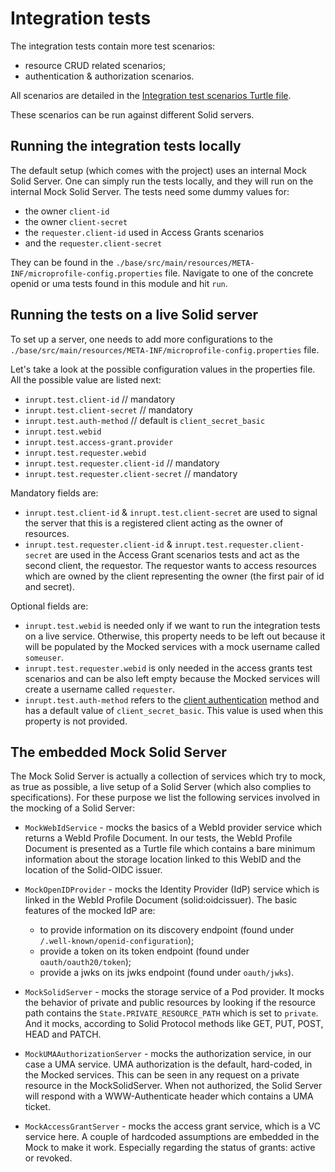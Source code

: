 # Integration tests

The integration tests contain more test scenarios:

* resource CRUD related scenarios;
* authentication & authorization scenarios.

All scenarios are detailed in the [Integration test scenarios Turtle file](https://w3id.org/inrupt/qa/manifest/solid-client-java/).

These scenarios can be run against different Solid servers.

## Running the integration tests locally

The default setup (which comes with the project) uses an internal Mock Solid Server. One can simply run the tests locally, and they will run on the internal Mock Solid Server. The tests need some dummy values for:
* the owner `client-id`
* the owner `client-secret`
* the `requester.client-id` used in Access Grants scenarios
* and the `requester.client-secret`

They can be found in the `./base/src/main/resources/META-INF/microprofile-config.properties` file. Navigate to one of the concrete openid or uma tests found in this module and hit `run`.

## Running the tests on a live Solid server

To set up a server, one needs to add more configurations to the `./base/src/main/resources/META-INF/microprofile-config.properties` file.

Let's take a look at the possible configuration values in the properties file.
All the possible value are listed next:

* `inrupt.test.client-id` // mandatory
* `inrupt.test.client-secret` // mandatory
* `inrupt.test.auth-method` // default is `client_secret_basic`
* `inrupt.test.webid`
* `inrupt.test.access-grant.provider`
* `inrupt.test.requester.webid`
* `inrupt.test.requester.client-id` // mandatory
* `inrupt.test.requester.client-secret` // mandatory

Mandatory fields are:
* `inrupt.test.client-id` & `inrupt.test.client-secret` are used to signal the server that this is a registered client acting as the owner of resources.
* `inrupt.test.requester.client-id` & `inrupt.test.requester.client-secret` are used in the Access Grant scenarios tests and act as the second client, the requestor. The requestor wants to access resources which are owned by the client representing the owner (the first pair of id and secret).

Optional fields are:
* `inrupt.test.webid` is needed only if we want to run the integration tests on a live service. Otherwise, this property needs to be left out because it will be populated by the Mocked services with a mock username called `someuser`.
* `inrupt.test.requester.webid` is only needed in the access grants test scenarios and can be also left empty because the Mocked services will create a username called `requester`.
* `inrupt.test.auth-method` refers to the [client authentication](https://openid.net/specs/openid-connect-core-1_0.html#ClientAuthentication) method and has a default value of `client_secret_basic`. This value is used when this property is not provided.

## The embedded Mock Solid Server

The Mock Solid Server is actually a collection of services which try to mock, as true as possible, a live setup of a Solid Server (which also complies to specifications). For these purpose we list the following services involved in the mocking of a Solid Server:

* `MockWebIdService` - mocks the basics of a WebId provider service which returns a WebId Profile Document. In our tests, the WebId Profile Document is presented as a Turtle file which contains a bare minimum information about the storage location linked to this WebID and the location of the Solid-OIDC issuer.

* `MockOpenIDProvider` - mocks the Identity Provider (IdP) service which is linked in the WebId Profile Document (solid:oidcissuer). The basic features of the mocked IdP are:
  * to provide information on its discovery endpoint (found under `/.well-known/openid-configuration`);
  * provide a token on its token endpoint (found under `oauth/oauth20/token`);
  * provide a jwks on its jwks endpoint (found under `oauth/jwks`).

* `MockSolidServer` - mocks the storage service of a Pod provider. It mocks the behavior of private and public resources by looking if the resource path contains the `State.PRIVATE_RESOURCE_PATH` which is set to `private`. And it mocks, according to Solid Protocol methods like GET, PUT, POST, HEAD and PATCH.

* `MockUMAAuthorizationServer` - mocks the authorization service, in our case a UMA service. UMA authorization is the default, hard-coded, in the Mocked services. This can be seen in any request on a private resource in the MockSolidServer. When not authorized, the Solid Server will respond with a WWW-Authenticate header which contains a UMA ticket.

* `MockAccessGrantServer` - mocks the access grant service, which is a VC service here. A couple of hardcoded assumptions are embedded in the Mock to make it work. Especially regarding the status of grants: active or revoked.